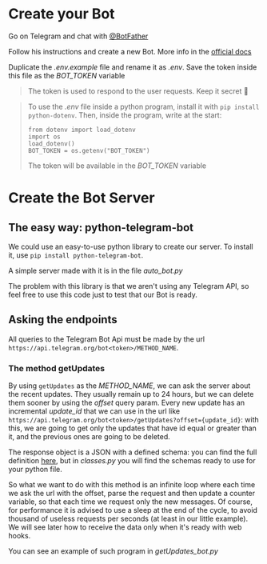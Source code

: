# Create your Bot
Go on Telegram and chat with [@BotFather](https://t.me/BotFather)

Follow his instructions and create a new Bot. More info in the [official docs](https://core.telegram.org/bots)

Duplicate the _.env.example_ file and rename it as _.env_. Save the token inside this file as the *BOT_TOKEN* variable

> The token is used to respond to the user requests. Keep it secret 🤫

> To use the _.env_ file inside a python program, install it with `pip install python-dotenv`. Then, inside the program, write at the start: 
> ```
>from dotenv import load_dotenv
>import os
>load_dotenv()
>BOT_TOKEN = os.getenv("BOT_TOKEN")
>```
>The token will be available in the *BOT_TOKEN* variable

# Create the Bot Server

## The easy way: python-telegram-bot

We could use an easy-to-use python library to create our server. To install it, use `pip install python-telegram-bot`.

A simple server made with it is in the file _*auto_bot.py*_

The problem with this library is that we aren't using any Telegram API, so feel free to use this code just to test that our Bot is ready.

## Asking the endpoints
All queries to the Telegram Bot Api must be made by the url `https://api.telegram.org/bot<token>/METHOD_NAME`.

### The method getUpdates
By using `getUpdates` as the *METHOD_NAME*, we can ask the server about the recent updates. They usually remain up to 24 hours, but we can delete them sooner by using the *offset* query param. Every new update has an incremental _update\_id_ that we can use in the url like `https://api.telegram.org/bot<token>/getUpdates?offset={update_id}`: with this, we are going to get only the updates that have id equal or greater than it, and the previous ones are going to be deleted.

The response object is a JSON with a defined schema: you can find the full definition [here](https://core.telegram.org/bots/api#message), but in _classes.py_ you will find the schemas ready to use for your python file.

So what we want to do with this method is an infinite loop where each time we ask the url with the offset, parse the request and then update a counter variable, so that each time we request only the new messages. Of course, for performance it is advised to use a sleep at the end of the cycle, to avoid thousand of useless requests per seconds (at least in our little example). We will see later how to receive the data only when it's ready with web hooks.

You can see an example of such program in _getUpdates_bot.py_